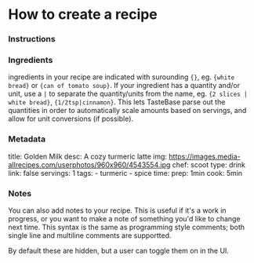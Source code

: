 # How to create a recipe





### Instructions


### Ingredients

ingredients in your recipe are indicated with surounding `{}`, eg. `{white bread}` or `{can of tomato soup}`. If your ingredient has a quantity and/or unit, use a `|` to separate the quantity/units from the name, eg. `{2 slices | white bread}`, `{1/2tsp|cinnamon}`. This lets TasteBase parse out the quantities in order to automatically scale amounts based on servings, and allow for unit conversions (if possible).




### Metadata

title: Golden Milk
desc: A cozy turmeric latte
img: https://images.media-allrecipes.com/userphotos/960x960/4543554.jpg
chef: scoot
type: drink
link: false
servings: 1
tags:
	- turmeric
	- spice
time:
	prep: 1min
	cook: 5min





### Notes

You can also add notes to your recipe. This is useful if it's a work in progress, or you want to make a note of something you'd like to change next time. This syntax is the same as programming style comments; both single line and multiline comments are supportted.

By default these are hidden, but a user can toggle them on in the UI.

